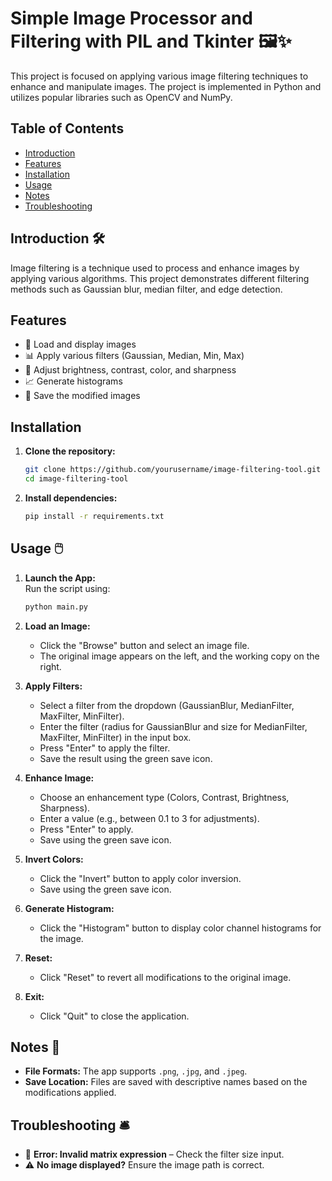 # Simple Image Processor and Filtering with PIL and Tkinter 🖼️✨


This project is focused on applying various image filtering techniques to enhance and manipulate images. The project is implemented in Python and utilizes popular libraries such as OpenCV and NumPy.

## Table of Contents
- [Introduction](#introduction)
- [Features](#features)
- [Installation](#installation)
- [Usage](#usage)
- [Notes](#notes)
- [Troubleshooting](#troubleshooting)



## Introduction 🛠️

Image filtering is a technique used to process and enhance images by applying various algorithms. This project demonstrates different filtering methods such as Gaussian blur, median filter, and edge detection.

## Features

- 💫 Load and display images
- 📊 Apply various filters (Gaussian, Median, Min, Max)
- 🎨 Adjust brightness, contrast, color, and sharpness
- 📈 Generate histograms
- 💾 Save the modified images

## Installation

1. **Clone the repository:**
    ```bash
    git clone https://github.com/yourusername/image-filtering-tool.git
    cd image-filtering-tool
    ```

2. **Install dependencies:**
    ```bash
    pip install -r requirements.txt
    ```


## Usage 🖱️

1. **Launch the App:**  
   Run the script using:
   ```bash
   python main.py
   ```
2. **Load an Image:**  
   - Click the "Browse" button and select an image file.  
   - The original image appears on the left, and the working copy on the right.

3. **Apply Filters:**  
   - Select a filter from the dropdown (GaussianBlur, MedianFilter, MaxFilter, MinFilter).  
   - Enter the filter (radius for GaussianBlur and size for MedianFilter, MaxFilter, MinFilter) in the input box.  
   - Press "Enter" to apply the filter.  
   - Save the result using the green save icon.

4. **Enhance Image:**  
   - Choose an enhancement type (Colors, Contrast, Brightness, Sharpness).  
   - Enter a value (e.g., between 0.1 to 3 for adjustments).  
   - Press "Enter" to apply.  
   - Save using the green save icon.

5. **Invert Colors:**  
   - Click the "Invert" button to apply color inversion.  
   - Save using the green save icon.

6. **Generate Histogram:**  
   - Click the "Histogram" button to display color channel histograms for the image.

7. **Reset:**  
   - Click "Reset" to revert all modifications to the original image.

8. **Exit:**  
   - Click "Quit" to close the application.



## Notes 📝
- **File Formats:** The app supports `.png`, `.jpg`, and `.jpeg`.
- **Save Location:** Files are saved with descriptive names based on the modifications applied.

## Troubleshooting 🛎️
- 🛑 **Error: Invalid matrix expression** – Check the filter size input.
- ⚠️ **No image displayed?** Ensure the image path is correct.